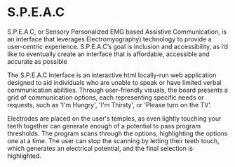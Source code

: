 # S.P.E.A.C

S.P.E.A.C, or Sensory Personalized EMG based Assistive Communication, is an interface that leverages Electromyography) technology to provide a user-centric experience. S.P.E.A.C’s goal is inclusion and accessibility, as I’d like to eventually create an interface that is affordable, accessible and accurate as possible

The S.P.E.A.C Interface is an interactive html locally-run web application designed to aid individuals who are unable to speak or have limited verbal communication abilities. Through user-friendly visuals, the board presents a grid of communication options, each representing specific needs or requests, such as 'I'm Hungry', 'I'm Thirsty', or 'Please turn on the TV'.

Electrodes are placed on the user's temples, as even lightly touching your teeth together can generate enough of a potential to pass program thresholds. The program scans through the options, highlighting the options one at a time. The user can stop the scanning by letting their teeth touch, which generates an electrical potential, and the final selection is highlighted.
